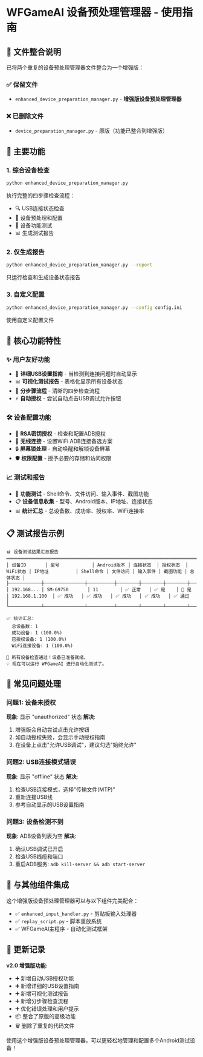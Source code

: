 # WFGameAI 设备预处理管理器 - 使用指南

## 📱 文件整合说明

已将两个重复的设备预处理管理器文件整合为一个增强版：

### ✅ 保留文件
- `enhanced_device_preparation_manager.py` - **增强版设备预处理管理器**

### ❌ 已删除文件
- `device_preparation_manager.py` - 原版（功能已整合到增强版）

## 🚀 主要功能

### 1. 综合设备检查
```bash
python enhanced_device_preparation_manager.py
```
执行完整的四步骤检查流程：
- 🔍 USB连接状态检查
- 🔧 设备预处理和配置
- 🧪 设备功能测试
- 📊 生成测试报告

### 2. 仅生成报告
```bash
python enhanced_device_preparation_manager.py --report
```
只运行检查和生成设备状态报告

### 3. 自定义配置
```bash
python enhanced_device_preparation_manager.py --config config.ini
```
使用自定义配置文件

## 🔧 核心功能特性

### ✨ 用户友好功能
- 📖 **详细USB设置指南** - 当检测到连接问题时自动显示
- 📊 **可视化测试报告** - 表格化显示所有设备状态
- 🎯 **分步骤流程** - 清晰的四步检查流程
- ⚡ **自动授权** - 尝试自动点击USB调试允许按钮

### 🛠️ 设备配置功能
- 🔑 **RSA密钥授权** - 检查和配置ADB授权
- 📶 **无线连接** - 设置WiFi ADB连接备选方案
- 🔒 **屏幕锁处理** - 自动唤醒和解锁设备屏幕
- 🛡️ **权限配置** - 授予必要的存储和访问权限

### 📈 测试和报告
- 🧪 **功能测试** - Shell命令、文件访问、输入事件、截图功能
- 📋 **设备信息收集** - 型号、Android版本、IP地址、连接状态
- 📊 **统计汇总** - 总设备数、成功率、授权率、WiFi连接率

## 📋 测试报告示例

```
📊 设备测试结果汇总报告
═══════════════════════════════════════════════════════════════════════════════════════════════════════════════════════════
│ 设备ID       │ 型号            │ Android版本 │ 连接状态  │ 授权状态  │ WiFi状态 │ IP地址          │ Shell命令 │ 文件访问 │ 输入事件 │ 截图功能 │ 总体状态 │
├────────────┼───────────────┼──────────┼────────┼────────┼────────┼───────────────┼────────┼────────┼────────┼────────┼────────┤
│ 192.168... │ SM-G9750       │ 11        │ ✅ 正常   │ ✅ 是    │ 📶 是   │ 192.168.1.100  │ ✅ 成功   │ ✅ 成功   │ ✅ 成功   │ ✅ 成功   │ ✅ 通过   │
└────────────┴───────────────┴──────────┴────────┴────────┴────────┴───────────────┴────────┴────────┴────────┴────────┴────────┘

📈 统计汇总:
  总设备数: 1
  成功设备: 1 (100.0%)
  已授权设备: 1 (100.0%)
  WiFi连接设备: 1 (100.0%)

🎉 所有设备检查通过！设备已准备就绪。
💡 现在可以运行 WFGameAI 进行自动化测试了。
```

## 🚨 常见问题处理

### 问题1: 设备未授权
**现象**: 显示 "unauthorized" 状态
**解决**:
1. 增强版会自动尝试点击允许按钮
2. 如自动授权失败，会显示手动授权指南
3. 在设备上点击"允许USB调试"，建议勾选"始终允许"

### 问题2: USB连接模式错误
**现象**: 显示 "offline" 状态
**解决**:
1. 检查USB连接模式，选择"传输文件(MTP)"
2. 重新连接USB线
3. 参考自动显示的USB设置指南

### 问题3: 设备检测不到
**现象**: ADB设备列表为空
**解决**:
1. 确认USB调试已开启
2. 检查USB线缆和端口
3. 重启ADB服务: `adb kill-server && adb start-server`

## 🔄 与其他组件集成

这个增强版设备预处理管理器可以与以下组件完美配合：
- ✅ `enhanced_input_handler.py` - 剪贴板输入处理器
- ✅ `replay_script.py` - 脚本重放系统
- ✅ WFGameAI主程序 - 自动化测试框架

## 📝 更新记录

**v2.0 增强版功能:**
- ➕ 新增自动USB授权功能
- ➕ 新增详细的USB设置指南
- ➕ 新增可视化测试报告
- ➕ 新增分步骤检查流程
- ➕ 优化错误处理和用户提示
- 📦 整合了原版的高级功能
- 🗑️ 删除了重复的代码文件

使用这个增强版设备预处理管理器，可以更轻松地管理和配置多个Android测试设备！
